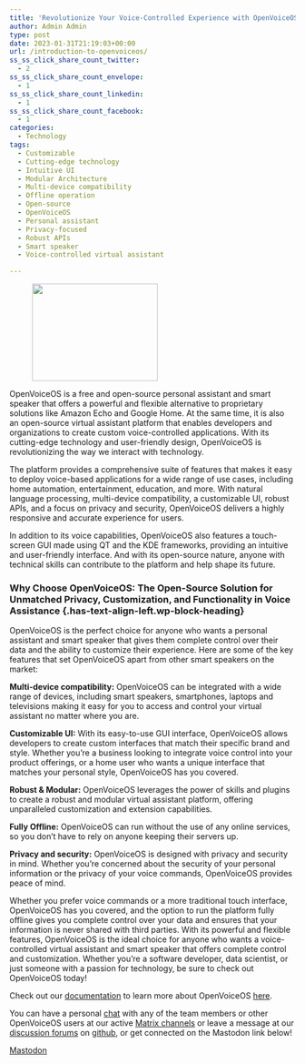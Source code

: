 ```yaml
---
title: 'Revolutionize Your Voice-Controlled Experience with OpenVoiceOS: The Future of Personal Assistance is Here'
author: Admin Admin
type: post
date: 2023-01-31T21:19:03+00:00
url: /introduction-to-openvoiceos/
ss_ss_click_share_count_twitter:
  - 2
ss_ss_click_share_count_envelope:
  - 1
ss_ss_click_share_count_linkedin:
  - 1
ss_ss_click_share_count_facebook:
  - 1
categories:
  - Technology
tags:
  - Customizable
  - Cutting-edge technology
  - Intuitive UI
  - Modular Architecture
  - Multi-device compatibility
  - Offline operation
  - Open-source
  - OpenVoiceOS
  - Personal assistant
  - Privacy-focused
  - Robust APIs
  - Smart speaker
  - Voice-controlled virtual assistant

---
```

<div class="wp-block-image">
  <figure class="alignleft size-full is-resized"><img decoding="async" loading="lazy" src="https://openvoiceos.org/wp-content/uploads/2021/04/ovos-egg.png" alt="" class="wp-image-243" width="221" height="171" srcset="https://openvoiceos.org/wp-content/uploads/2021/04/ovos-egg.png 660w, https://openvoiceos.org/wp-content/uploads/2021/04/ovos-egg-300x233.png 300w" sizes="(max-width: 221px) 85vw, 221px" /></figure>
</div>

OpenVoiceOS is a free and open-source personal assistant and smart speaker that offers a powerful and flexible alternative to proprietary solutions like Amazon Echo and Google Home. At the same time, it is also an open-source virtual assistant platform that enables developers and organizations to create custom voice-controlled applications. With its cutting-edge technology and user-friendly design, OpenVoiceOS is revolutionizing the way we interact with technology.

The platform provides a comprehensive suite of features that makes it easy to deploy voice-based applications for a wide range of use cases, including home automation, entertainment, education, and more. With natural language processing, multi-device compatibility, a customizable UI, robust APIs, and a focus on privacy and security, OpenVoiceOS delivers a highly responsive and accurate experience for users.

In addition to its voice capabilities, OpenVoiceOS also features a touch-screen GUI made using QT and the KDE frameworks, providing an intuitive and user-friendly interface. And with its open-source nature, anyone with technical skills can contribute to the platform and help shape its future.

### Why Choose OpenVoiceOS: The Open-Source Solution for Unmatched Privacy, Customization, and Functionality in Voice Assistance {.has-text-align-left.wp-block-heading}

OpenVoiceOS is the perfect choice for anyone who wants a personal assistant and smart speaker that gives them complete control over their data and the ability to customize their experience. Here are some of the key features that set OpenVoiceOS apart from other smart speakers on the market:

**Multi-device compatibility:** OpenVoiceOS can be integrated with a wide range of devices, including smart speakers, smartphones, laptops and televisions making it easy for you to access and control your virtual assistant no matter where you are.

**Customizable UI:** With its easy-to-use GUI interface, OpenVoiceOS allows developers to create custom interfaces that match their specific brand and style. Whether you&#8217;re a business looking to integrate voice control into your product offerings, or a home user who wants a unique interface that matches your personal style, OpenVoiceOS has you covered.

**Robust & Modular:** OpenVoiceOS leverages the power of skills and plugins to create a robust and modular virtual assistant platform, offering unparalleled customization and extension capabilities.

**Fully Offline:** OpenVoiceOS can run without the use of any online services, so you don&#8217;t have to rely on anyone keeping their servers up.

**Privacy and security:** OpenVoiceOS is designed with privacy and security in mind. Whether you&#8217;re concerned about the security of your personal information or the privacy of your voice commands, OpenVoiceOS provides peace of mind.

Whether you prefer voice commands or a more traditional touch interface, OpenVoiceOS has you covered, and the option to run the platform fully offline gives you complete control over your data and ensures that your information is never shared with third parties. With its powerful and flexible features, OpenVoiceOS is the ideal choice for anyone who wants a voice-controlled virtual assistant and smart speaker that offers complete control and customization. Whether you&#8217;re a software developer, data scientist, or just someone with a passion for technology, be sure to check out OpenVoiceOS today!

Check out our <a href="https://openvoiceos.github.io/community-docs/" target="_blank" rel="noreferrer noopener">documentation</a> to learn more about OpenVoiceOS <a href="https://openvoiceos.github.io/community-docs/" target="_blank" rel="noreferrer noopener">here</a>.

You can have a personal <a href="https://matrix.to/#/!XFpdtmgyCoPDxOMPpH:matrix.org?via=matrix.org" target="_blank" rel="noreferrer noopener">chat</a> with any of the team members or other OpenVoiceOS users at our active <a href="https://matrix.to/#/!XFpdtmgyCoPDxOMPpH:matrix.org?via=matrix.org" target="_blank" rel="noreferrer noopener">Matrix channels</a> or leave a message at our <a href="https://github.com/OpenVoiceOS/OpenVoiceOS/discussions" target="_blank" rel="noreferrer noopener">discussion forums</a> on <a href="https://github.com/OpenVoiceOS/" target="_blank" rel="noreferrer noopener">github</a>, or get connected on the Mastodon link below!

<a rel="me" href="https://fosstodon.org/@ovos">Mastodon</a>